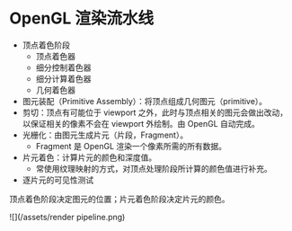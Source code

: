 # OpenGL 渲染流水线

- 顶点着色阶段
    - 顶点着色器
    - 细分控制着色器
    - 细分计算着色器
    - 几何着色器
- 图元装配（Primitive Assembly）：将顶点组成几何图元（primitive）。
- 剪切：顶点有可能位于 viewport 之外，此时与顶点相关的图元会做出改动，以保证相关的像素不会在 viewport 外绘制。由 OpenGL 自动完成。
- 光栅化：由图元生成片元（片段，Fragment）。
    - Fragment 是 OpenGL 渲染一个像素所需的所有数据。
- 片元着色：计算片元的颜色和深度值。
    - 常使用纹理映射的方式，对顶点处理阶段所计算的颜色值进行补充。
- 逐片元的可见性测试

顶点着色阶段决定图元的位置；片元着色阶段决定片元的颜色。

![](/assets/render pipeline.png)